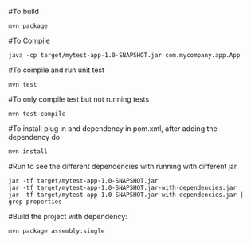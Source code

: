 #To build

```
mvn package

````
#To Compile

```
java -cp target/mytest-app-1.0-SNAPSHOT.jar com.mycompany.app.App

```

#To compile and run unit test
```
mvn test

```

#To only compile test but not running tests
```
mvn test-compile

```

#To install plug in and dependency in pom.xml, after adding the dependency do
```
mvn install
```

#Run to see the different dependencies with running with different jar

```
jar -tf target/mytest-app-1.0-SNAPSHOT.jar
jar -tf target/mytest-app-1.0-SNAPSHOT.jar-with-dependencies.jar
jar -tf target/mytest-app-1.0-SNAPSHOT.jar-with-dependencies.jar | grep properties
```
#Build the project with dependency:

```
mvn package assembly:single
```



